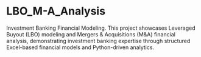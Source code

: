 # LBO_M-A_Analysis
Investment Banking Financial Modeling. This project showcases Leveraged Buyout (LBO) modeling and Mergers &amp; Acquisitions (M&amp;A) financial analysis, demonstrating investment banking expertise through structured Excel-based financial models and Python-driven analytics.
